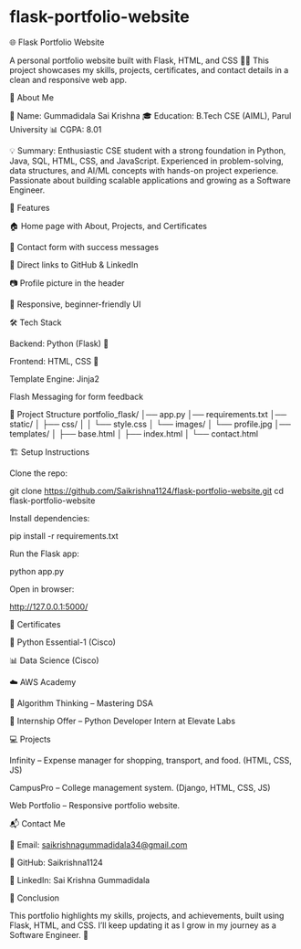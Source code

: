 # flask-portfolio-website

🌐 Flask Portfolio Website

A personal portfolio website built with Flask, HTML, and CSS 🎨✨
This project showcases my skills, projects, certificates, and contact details in a clean and responsive web app.


📌 About Me

👤 Name: Gummadidala Sai Krishna
🎓 Education: B.Tech CSE (AIML), Parul University
📊 CGPA: 8.01

💡 Summary:
Enthusiastic CSE student with a strong foundation in Python, Java, SQL, HTML, CSS, and JavaScript.
Experienced in problem-solving, data structures, and AI/ML concepts with hands-on project experience.
Passionate about building scalable applications and growing as a Software Engineer.


🚀 Features

🏠 Home page with About, Projects, and Certificates

📧 Contact form with success messages

🔗 Direct links to GitHub & LinkedIn

📷 Profile picture in the header

🎨 Responsive, beginner-friendly UI

🛠️ Tech Stack

Backend: Python (Flask) 🐍

Frontend: HTML, CSS 🎨

Template Engine: Jinja2

Flash Messaging for form feedback

📂 Project Structure
portfolio_flask/
│── app.py
│── requirements.txt
│── static/
│   ├── css/
│   │   └── style.css
│   └── images/
│       └── profile.jpg
│── templates/
│   ├── base.html
│   ├── index.html
│   └── contact.html

🏗️ Setup Instructions

Clone the repo:

git clone https://github.com/Saikrishna1124/flask-portfolio-website.git
cd flask-portfolio-website


Install dependencies:

pip install -r requirements.txt


Run the Flask app:

python app.py


Open in browser:

http://127.0.0.1:5000/

📜 Certificates

🐍 Python Essential-1 (Cisco)

📊 Data Science (Cisco)

☁️ AWS Academy

🔢 Algorithm Thinking – Mastering DSA

💼 Internship Offer – Python Developer Intern at Elevate Labs

💻 Projects

Infinity – Expense manager for shopping, transport, and food. (HTML, CSS, JS)

CampusPro – College management system. (Django, HTML, CSS, JS)

Web Portfolio – Responsive portfolio website.

📬 Contact Me

📧 Email: saikrishnagummadidala34@gmail.com

🐙 GitHub: Saikrishna1124

💼 LinkedIn: Sai Krishna Gummadidala


📌 Conclusion

This portfolio highlights my skills, projects, and achievements, built using Flask, HTML, and CSS. I’ll keep updating it as I grow in my journey as a Software Engineer. 🚀
